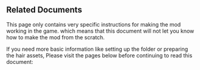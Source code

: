 ## Related Documents

This page only contains very specific instructions for making the mod working in the game. which means that this document will not let you know how to make the mod from the scratch.

If you need more basic information like setting up the folder or preparing the hair assets, Please visit the pages below before continuing to read this document:
